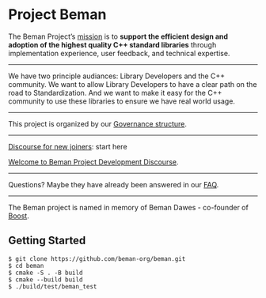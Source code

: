 # Project Beman

The Beman Project’s [mission](docs/missionstatement.md) is to **support the efficient design and adoption of the highest quality C++ standard libraries** through implementation experience, user feedback, and technical expertise.

---

We have two principle audiances: Library Developers and the C++ community.  We want to allow Library Developers to have a clear path on the road to Standardization.  And we want to make it easy for the C++ community to use these libraries to ensure we have real world usage.

---

This project is organized by our [Governance structure](docs/governance.md).

---

[Discourse for new joiners](https://discourse.boost.org/t/welcome-to-the-beman-project-discourse-start-here/40): start here

[Welcome to Beman Project Development Discourse](https://discourse.boost.org/t/welcome-to-beman-project-development/3).

---

Questions?  Maybe they have already been answered in our [FAQ](docs/FAQ.md).

---

The Beman project is named in memory of Beman Dawes - co-founder of [Boost](https://www.boost.org).

## Getting Started

```
$ git clone https://github.com/beman-org/beman.git
$ cd beman
$ cmake -S . -B build
$ cmake --build build
$ ./build/test/beman_test
```
